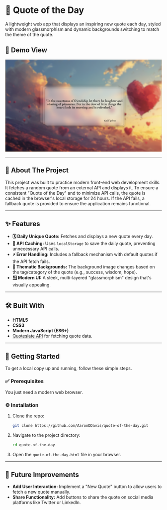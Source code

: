 # 🌟 Quote of the Day

A lightweight web app that displays an inspiring new quote each day, styled with modern glassmorphism and dynamic backgrounds switching to match the theme of the quote.

## 📸 Demo View
![App Screenshot](assets/img/screenshot.png)


---

## 📖 About The Project

This project was built to practice modern front-end web development skills. It fetches a random quote from an external API and displays it. To ensure a consistent "Quote of the Day" and to minimize API calls, the quote is cached in the browser's local storage for 24 hours. If the API fails, a fallback quote is provided to ensure the application remains functional.

---

## ✨ Features

* **🗓️ Daily Unique Quote:** Fetches and displays a new quote every day.
* **💾 API Caching:** Uses `localStorage` to save the daily quote, preventing unnecessary API calls.
* **⚡ Error Handling:** Includes a fallback mechanism with default quotes if the API fetch fails.
* **🎨 Thematic Backgrounds:** The background image changes based on the tag/category of the quote (e.g., success, wisdom, hope).
* **🪟 Modern UI:** A sleek, multi-layered "glassmorphism" design that's visually appealing.

---

## 🛠️ Built With

* **HTML5**
* **CSS3**
* **Modern JavaScript (ES6+)**
* [Quoteslate API](https://quoteslate.vercel.app/) for fetching quote data.

---

## 🚀 Getting Started

To get a local copy up and running, follow these simple steps.

### ✅ Prerequisites

You just need a modern web browser.

### ⚙️ Installation

1.  Clone the repo:
    ```sh
    git clone https://github.com/AaronDDavis/quote-of-the-day.git
    ```
2.  Navigate to the project directory:
    ```sh
    cd quote-of-the-day
    ```
3.  Open the `quote-of-the-day.html` file in your browser.

---

## 🚀 Future Improvements

-   **Add User Interaction:** Implement a "New Quote" button to allow users to fetch a new quote manually.
-   **Share Functionality:** Add buttons to share the quote on social media platforms like Twitter or LinkedIn.
